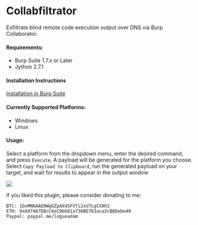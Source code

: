 # Collabfiltrator
Exfiltrate blind remote code execution output over DNS via Burp Collaborator.

#### Requirements:
- Burp Suite 1.7.x or Later
- Jython 2.7.1

#### Installation Instructions
[Installation in Burp Suite](https://github.com/0xC01DF00D/Collabfiltrator/wiki/Installation-in-Burp-Suite)

#### Currently Supported Platforms:

- Windows
- Linux

#### Usage:

Select a platform from the dropdown menu, enter the desired command, and press `Execute`. A payload will be generated for the platform you choose. Select `Copy Payload to Clipboard`, run the generated payload on your target, and wait for results to appear in the output window

<img src="https://i.imgur.com/QTXupaP.png">

If you liked this plugin, please consider donating to me:
```
BTC: 1GvMN6AAQ9WgGZpAX4SFVTi2xU7LgCXAh2
ETH: 0x847487DBcC6eC9b681a736BE763aca3cB8Debe49
Paypal: paypal.me/logueadam
```

